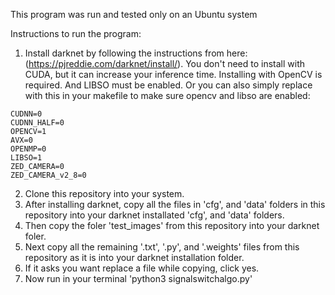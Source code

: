This program was run and tested only on an Ubuntu system

Instructions to run the program:

1. Install darknet by following the instructions from here: (https://pjreddie.com/darknet/install/). You don't need to install with CUDA, but it can increase your inference time. Installing with OpenCV is required. And LIBSO must be enabled. 
Or you can also simply replace with this in your makefile to make sure opencv and libso are enabled: 
```GPU=0
CUDNN=0
CUDNN_HALF=0
OPENCV=1
AVX=0
OPENMP=0
LIBSO=1
ZED_CAMERA=0
ZED_CAMERA_v2_8=0
```
2. Clone this repository into your system.
3. After installing darknet, copy all the files in 'cfg', and 'data' folders in this repository into your darknet installated 'cfg', and 'data' folders. 
4. Then copy the foler 'test_images' from this repository into your darknet foler. 
5. Next copy all the remaining '.txt', '.py', and '.weights' files from this repository as it is into your darknet installation folder.  
6. If it asks you want replace a file while copying, click yes.
7. Now run in your terminal 'python3 signalswitchalgo.py' 
